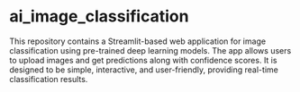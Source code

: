 # ai_image_classification
This repository contains a Streamlit-based web application for image classification using pre-trained deep learning models. The app allows users to upload images and get predictions along with confidence scores. It is designed to be simple, interactive, and user-friendly, providing real-time classification results.

